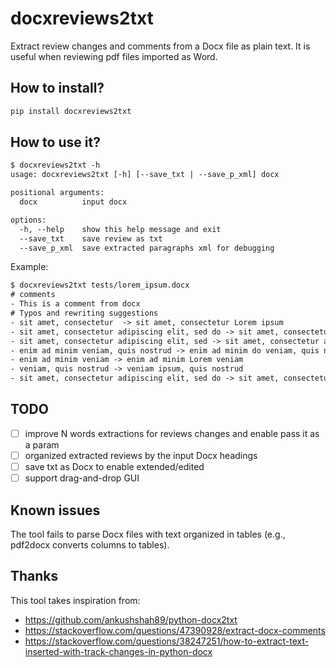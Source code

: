 # docxreviews2txt

Extract review changes and comments from a Docx file as plain text.
It is useful when reviewing pdf files imported as Word. 

## How to install? 

```bash
pip install docxreviews2txt
```

## How to use it?

```txt
$ docxreviews2txt -h
usage: docxreviews2txt [-h] [--save_txt | --save_p_xml] docx

positional arguments:
  docx          input docx

options:
  -h, --help    show this help message and exit
  --save_txt    save review as txt
  --save_p_xml  save extracted paragraphs xml for debugging
```
  
Example:

```txt
$ docxreviews2txt tests/lorem_ipsum.docx
# comments
- This is a comment from docx
# Typos and rewriting suggestions
- sit amet, consectetur  -> sit amet, consectetur Lorem ipsum
- sit amet, consectetur adipiscing elit, sed do -> sit amet, consectetur elit, sed do
- sit amet, consectetur adipiscing elit, sed -> sit amet, consectetur adipiscings elit, sed
- enim ad minim veniam, quis nostrud -> enim ad minim do veniam, quis nostrud
- enim ad minim veniam -> enim ad minim Lorem veniam
- veniam, quis nostrud -> veniam ipsum, quis nostrud
- sit amet, consectetur adipiscing elit, sed do -> sit amet, consectetur elit, sed do
```

## TODO

- [ ] improve N words extractions for reviews changes and enable pass it as a param
- [ ] organized extracted reviews by the input Docx headings
- [ ] save txt as Docx to enable extended/edited
- [ ] support drag-and-drop GUI

## Known issues

The tool fails to parse Docx files with text organized in tables (e.g., pdf2docx converts columns to tables). 

## Thanks

This tool takes inspiration from:

- https://github.com/ankushshah89/python-docx2txt
- https://stackoverflow.com/questions/47390928/extract-docx-comments
- https://stackoverflow.com/questions/38247251/how-to-extract-text-inserted-with-track-changes-in-python-docx